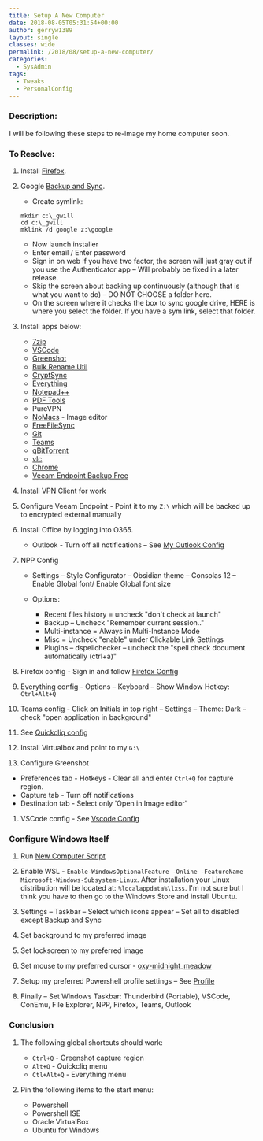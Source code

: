 ```yaml
---
title: Setup A New Computer
date: 2018-08-05T05:31:54+00:00
author: gerryw1389
layout: single
classes: wide
permalink: /2018/08/setup-a-new-computer/
categories:
  - SysAdmin
tags:
  - Tweaks
  - PersonalConfig
---
```

<!--more-->

### Description:

I will be following these steps to re-image my home computer soon.

### To Resolve:

1. Install [Firefox](https://www.mozilla.org/en-US/firefox/new/).
2. Google [Backup and Sync](https://www.google.com/drive/download/backup-and-sync/). 

   - Create symlink: 

   ```escape
   mkdir c:\_gwill
   cd c:\_gwill
   mklink /d google z:\google
   ```

   - Now launch installer
   - Enter email / Enter password
   - Sign in on web if you have two factor, the screen will just gray out if you use the Authenticator app – Will probably be fixed in a later release.
   - Skip the screen about backing up continuously (although that is what you want to do) – DO NOT CHOOSE a folder here.
   - On the screen where it checks the box to sync google drive, HERE is where you select the folder. If you have a sym link, select that folder.

3. Install apps below:
   - [7zip](https://www.7-zip.org/)
   - [VSCode](https://code.visualstudio.com/)
   - [Greenshot](https://getgreenshot.org/)
   - [Bulk Rename Util](https://www.bulkrenameutility.co.uk/Download.php)
   - [CryptSync](https://tools.stefankueng.com/CryptSync.html)
   - [Everything](https://www.voidtools.com/)
   - [Notepad++](https://notepad-plus-plus.org/download/)
   - [PDF Tools](https://www.pdfill.com/pdf_tools_free.html)
   - PureVPN
   - [NoMacs](https://nomacs.org/) - Image editor
   - [FreeFileSync](https://freefilesync.org/)
   - [Git](https://git-scm.com/download/win)
   - [Teams](https://teams.microsoft.com/downloads)
   - [qBitTorrent](https://www.qbittorrent.org/)
   - [vlc](https://www.videolan.org/vlc/)
   - [Chrome](https://chrome.com)
   - [Veeam Endpoint Backup Free](https://www.veeam.com/windows-endpoint-server-backup-free.html)

4. Install VPN Client for work

5. Configure Veeam Endpoint - Point it to my `Z:\` which will be backed up to encrypted external manually

6. Install Office by logging into O365.
   - Outlook - Turn off all notifications – See [My Outlook Config](https://automationadmin.com/2017/05/my-outlook-config/)

7. NPP Config
   - Settings – Style Configurator – Obsidian theme – Consolas 12 – Enable Global font/ Enable Global font size
   
   - Options:
     - Recent files history = uncheck "don't check at launch"
     - Backup – Uncheck "Remember current session.."
     - Multi-instance = Always in Multi-Instance Mode
     - Misc = Uncheck "enable" under Clickable Link Settings
     - Plugins – dspellchecker – uncheck the "spell check document automatically (ctrl+a)"

8. Firefox config - Sign in and follow [Firefox Config](https://automationadmin.com//2016/10/firefox-config/)

9.  Everything config - Options – Keyboard – Show Window Hotkey: `Ctrl+Alt+Q`

10. Teams config - Click on Initials in top right – Settings – Theme: Dark – check "open application in background"

11. See [Quickcliq config](https://automationadmin.com/2017/07/quickcliq-config/)

12. Install Virtualbox and point to my `G:\`

13. Configure Greenshot
   - Preferences tab - Hotkeys - Clear all and enter `Ctrl+Q` for capture region.
   - Capture tab - Turn off notifications
   - Destination tab - Select only 'Open in Image editor'

1.  VSCode config - See [Vscode Config](https://automationadmin.com/2019/06/vscode-config)

### Configure Windows Itself

1. Run [New Computer Script](https://github.com/gerryw1389/powershell/blob/main/gwConfiguration/Public/Set-Template.ps1)

2. Enable WSL - `Enable-WindowsOptionalFeature -Online -FeatureName Microsoft-Windows-Subsystem-Linux`. After installation your Linux distribution will be located at: `%localappdata%\lxss`. I'm not sure but I think you have to then go to the Windows Store and install Ubuntu.

3. Settings – Taskbar – Select which icons appear – Set all to disabled except Backup and Sync

4. Set background to my preferred image

5. Set lockscreen to my preferred image

6. Set mouse to my preferred cursor - [oxy-midnight_meadow](https://www.deviantart.com/lavalon/art/Oxygen-Cursors-76614092)

7. Setup my preferred Powershell profile settings – See [Profile](https://github.com/gerryw1389/powershell/blob/main/Other/psprofile.ps1)

8. Finally – Set Windows Taskbar: Thunderbird (Portable), VSCode, ConEmu, File Explorer, NPP, Firefox, Teams, Outlook

### Conclusion

1. The following global shortcuts should work:
   - `Ctrl+Q` - Greenshot capture region
   - `Alt+Q` - Quickcliq menu
   - `Ctl+Alt+Q` - Everything menu

2. Pin the following items to the start menu:
   - Powershell
   - Powershell ISE
   - Oracle VirtualBox
   - Ubuntu for Windows